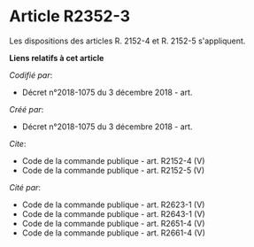 # Article R2352-3

Les dispositions des articles R. 2152-4 et R. 2152-5 s'appliquent.

**Liens relatifs à cet article**

_Codifié par_:

  - Décret n°2018-1075 du 3 décembre 2018 - art.

_Créé par_:

  - Décret n°2018-1075 du 3 décembre 2018 - art.

_Cite_:

  - Code de la commande publique - art. R2152-4 (V)
  - Code de la commande publique - art. R2152-5 (V)

_Cité par_:

  - Code de la commande publique - art. R2623-1 (V)
  - Code de la commande publique - art. R2643-1 (V)
  - Code de la commande publique - art. R2651-4 (V)
  - Code de la commande publique - art. R2661-4 (V)
